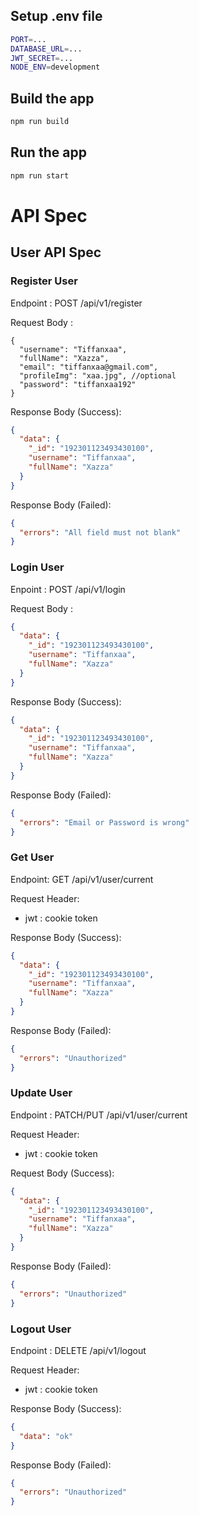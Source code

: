 ## Setup .env file

```bash
PORT=...
DATABASE_URL=...
JWT_SECRET=...
NODE_ENV=development
```

## Build the app

```bash
npm run build
```

## Run the app

```bash
npm run start
```

# API Spec

## User API Spec

### Register User

Endpoint : POST /api/v1/register

Request Body :

```jsonc
{
  "username": "Tiffanxaa",
  "fullName": "Xazza",
  "email": "tiffanxaa@gmail.com",
  "profileImg": "xaa.jpg", //optional
  "password": "tiffanxaa192"
}
```

Response Body (Success):

```json
{
  "data": {
    "_id": "192301123493430100",
    "username": "Tiffanxaa",
    "fullName": "Xazza"
  }
}
```

Response Body (Failed):

```json
{
  "errors": "All field must not blank"
}
```

### Login User

Enpoint : POST /api/v1/login

Request Body :

```json
{
  "data": {
    "_id": "192301123493430100",
    "username": "Tiffanxaa",
    "fullName": "Xazza"
  }
}
```

Response Body (Success):

```json
{
  "data": {
    "_id": "192301123493430100",
    "username": "Tiffanxaa",
    "fullName": "Xazza"
  }
}
```

Response Body (Failed):

```json
{
  "errors": "Email or Password is wrong"
}
```

### Get User

Endpoint: GET /api/v1/user/current

Request Header:

- jwt : cookie token

Response Body (Success):

```json
{
  "data": {
    "_id": "192301123493430100",
    "username": "Tiffanxaa",
    "fullName": "Xazza"
  }
}
```

Response Body (Failed):

```json
{
  "errors": "Unauthorized"
}
```

### Update User

Endpoint : PATCH/PUT /api/v1/user/current

Request Header:

- jwt : cookie token

Request Body (Success):

```json
{
  "data": {
    "_id": "192301123493430100",
    "username": "Tiffanxaa",
    "fullName": "Xazza"
  }
}
```

Response Body (Failed):

```json
{
  "errors": "Unauthorized"
}
```

### Logout User

Endpoint : DELETE /api/v1/logout

Request Header:

- jwt : cookie token

Response Body (Success):

```json
{
  "data": "ok"
}
```

Response Body (Failed):

```json
{
  "errors": "Unauthorized"
}
```
